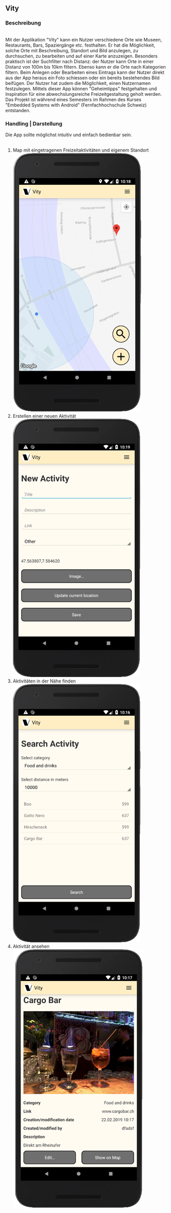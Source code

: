 Vity
-
### Beschreibung
<br>Mit der Applikation "Vity" kann ein Nutzer verschiedene Orte wie Museen, Restaurants, Bars, Spaziergänge etc. festhalten. Er hat die Möglichkeit, solche Orte mit Beschreibung, Standort und Bild anzulegen, zu durchsuchen, zu bearbeiten und auf einer Karte anzuzeigen. Besonders praktisch ist der Suchfilter nach Distanz: der Nutzer kann Orte in einer Distanz von 100m bis 10km filtern. Ebenso kann er die Orte nach Kategorien filtern. Beim Anlegen oder Bearbeiten eines Eintrags kann der Nutzer direkt aus der App heraus ein Foto schiessen oder ein bereits bestehendes Bild beifügen. Der Nutzer hat zudem die Möglichkeit, einen Nutzernamen festzulegen.
Mittels dieser App können "Geheimtipps" festgehalten und Inspiration für eine abwechslungsreiche Freizeitgestaltung geholt werden. Das Projekt ist während eines Semesters im Rahmen des Kurses "Embedded Systems with Android" (Fernfachhochschule Schweiz) entstanden.</br>

### Handling | Darstellung
Die App sollte möglichst intuitiv und einfach bedienbar sein.<br/><br/>
1. Map mit eingetragenen Freizeitaktivitäten und eigenem Standort<br/>
![alt text][map]<br/>
2. Erstellen einer neuen Aktivität<br/>
![alt text][activity_new]<br/>
3. Aktivitäten in der Nähe finden<br/>
![alt text][activity_search]<br/>
4. Aktivität ansehen<br/>
![alt text][activity_show]<br/>


[activity_new]: /res/readme/new.PNG "Acitity New"
[activity_search]: /res/readme/search.PNG "Acitity Search"
[map]: /res/readme/standort.PNG "Map"
[activity_show]: /res/readme/detail.PNG "Show"
